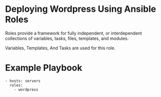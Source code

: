 # Deploying Wordpress Using Ansible Roles

Roles provide a framework for fully independent, or interdependent collections of variables, tasks, files, templates, and modules.

Variables, Templates, And Tasks are used for this role. 


# Example Playbook
```
- hosts: servers
  roles:
    - wordpress
```


